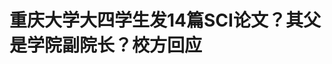 <!DOCTYPE html>
<html lang="zh-CN">

<head>
    
<title>重庆大学大四学生发14篇SCI论文？其父是学院副院长？校方回应_腾讯新闻</title>
<meta name="keywords" content="sci论文,重庆大学,刘某华,重庆,论文,化学化工学院,化学工程与工艺,大四,发明专利,本科生">
<meta name="description" content="封面新闻记者      5月7日，《重庆这8位同学获国家奖学金》的微信公众号推文提到，来自重庆大学化学化工学院四年级的学生刘某乔已发表十余篇SCI论文，并获得多项国家发明专利授权。有网友质疑：作为本....">
<meta name="author" content="腾讯网">
<meta name="copyright" content="Copyright 1998 - 2025 Tencent. All Rights Reserved">
<meta property="og:type" content="news" />

<meta property="og:title" content="重庆大学大四学生发14篇SCI论文？其父是学院副院长？校方回应_腾讯新闻" />
<meta property="og:description" content="封面新闻记者      5月7日，《重庆这8位同学获国家奖学金》的微信公众号推文提到，来自重庆大学化学化工学院四年级的学生刘某乔已发表十余篇SCI论文，并获得多项国家发明专利授权。有网友质疑：作为本...." />
<meta property="og:url" content="https://news.qq.com/rain/a/20250508A08HMK00" />
<meta property="og:image" content="https://inews.gtimg.com/news_ls/Oyx5xnhVwDQJm0YjJiZgPdUQU7xaWGm0tjPOfzeGyphLMAA_640330/0" />
<meta property="article:author" content="封面新闻" />
<meta property="article:published_time" content="2025-05-08 20:11:09" />
<meta property="category" content="edu" />

<meta name="baidu-site-verification" content="jJeIJ5X7pP" />
    <meta charset="utf-8" />
<meta http-equiv="X-UA-Compatible" content="IE=Edge" />
<meta name="viewport" content="width=device-width, initial-scale=1, shrink-to-fit=no" />
<link rel="dns-prefetch" href="mat1.gtimg.com">
<link rel="dns-prefetch" href="i.news.qq.com">
<link rel="shortcut icon" href="https://mat1.gtimg.com/qqcdn/qqindex2021/favicon.ico">
<script nomodule="true" src="https://mat1.gtimg.com/qqcdn/qqindex2021/common-static/20240515201444/core3-37-1.min.js"></script>
<script>
  try {
    if (!window.IntersectionObserver) {
      var observerScript = document.createElement('script');
      observerScript.src = "https://mat1.gtimg.com/qqcdn/qqindex2021/common-static/20241024141058/intersection-observer-polyfill.js";
      document.head.appendChild(observerScript);
    }
  } catch (error) {}
</script>

<script>
  try {
    if (!Element.prototype.scrollTo) {
      var scrollScript = document.createElement('script');
      scrollScript.src = "https://mat1.gtimg.com/qqcdn/qqindex2021/common-static/20241025153001/scroll-behavior-polyfill.js";
      document.head.appendChild(scrollScript);
    }
  } catch (error) {}
</script>
<script>
  try {
    if ('scrollRestoration' in window.history) {
      window.history.scrollRestoration = 'manual';
    }
    window.isPcClient = Boolean(window.electron) && (
      window.navigator.userAgent.indexOf('pc-client') > 0 ||
      window.navigator.userAgent.indexOf('TencentNews') > 0
    );
  } catch {}
</script>
<script>
  try {
    if (window.isPcClient) {
      var bodyStyle = document.createElement('style');
      bodyStyle.innerText = 'body{ zoom: 0.95 }';
      document.head.appendChild(bodyStyle);
    }
  } catch {}
</script>
<script>
  window.DATA = {"url":"https://view.inews.qq.com/a/20250508A08HMK00","article_id":"20250508A08HMK00","article_type":"0","title":"重庆大学大四学生发14篇SCI论文？其父是学院副院长？校方回应","desc":"封面新闻记者      5月7日，《重庆这8位同学获国家奖学金》的微信公众号推文提到，来自重庆大学化学化工学院四年级的学生刘某乔已发表十余篇SCI论文，并获得多项国家发明专利授权。有网友质疑：作为本....","iNewsRecommendLevel":1,"abstract":"封面新闻记者      5月7日，《重庆这8位同学获国家奖学金》的微信公众号推文提到，来自重庆大学化学化工学院四年级的学生刘某乔已发表十余篇SCI论文，并获得多项国家发明专利授权。有网友质疑：作为本....","catalog1":"edu","ad_channel_sign":"edu","introduction":"","media":"封面新闻","media_id":"5109115","pubtime":"2025-05-08 20:11:09","comment_id":"8410325562","political":0,"cmsId":"20250508A08HMK00","cms_id":"20250508A08HMK00","closeAllAd":0,"closeAllFavorite":false,"originContent":{"directory":{"ai_list":null,"enable":2,"list":null},"key_points_show":["重庆大学大四学生刘某乔被曝已发表14篇SCI论文，引发网友质疑其学术能力。","重庆大学化学化工学院回应表示，学校已关注到相关情况，相关部门正在调查处理中。","通过中国知网检索发现，刘某乔作为发明人的14项发明专利中，第一发明人均非刘某乔。","其中11项发明专利的第一作者为刘某华，其余两项也出现了刘某华的名字。","网友怀疑刘某乔的成绩与其父刘某华教授有关联，但学校方面尚未给出明确回应。"],"text":"\u003cdiv class=\"rich_media_content\"\u003e\u003c!--NO_AD_ERROR_3_2I1--\u003e\u003cp style=\"line-height: 30px; margin-bottom: 30px; text-align: justify\" class=\"formatted\"\u003e\u003cspan style=\"font-size: 19px\"\u003e封面新闻记者\u003c/span\u003e\u003c/p\u003e\u003cp style=\"line-height: 30px; margin-bottom: 30px; text-align: justify\" class=\"formatted\"\u003e\u003cspan style=\"font-size: 19px\"\u003e5月7日，《重庆这8位同学获国家奖学金》的微信公众号推文提到，来自重庆大学化学化工学院四年级的学生刘某乔已发表十余篇SCI论文，并获得多项国家发明专利授权。有网友质疑：作为本科生的刘某乔，是否真的取得如此惊人成就？\u003c/span\u003e\u003c!--NO_AD_0--\u003e\u003c!--EOP_0--\u003e\u003c/p\u003e\u003c!--PARAGRAPH_0--\u003e\u003cp style=\"line-height: 30px; margin-bottom: 30px; text-align: justify\" class=\"formatted\"\u003e\u003cspan style=\"font-size: 19px\"\u003e对此，重庆大学化学化工学院相关工作人员向封面新闻回应称，学校已关注到相关情况，相关部门正在调查处理中。\u003c/span\u003e\u003c/p\u003e\u003cp style=\"line-height: 30px; margin-bottom: 30px; text-align: justify\" class=\"formatted min-title\"\u003e\u003cspan style=\"font-size: 21px\"\u003e\u003cstrong\u003e网友质疑刘某乔学术能力\u003c/strong\u003e\u003c/span\u003e\u003c/p\u003e\u003cp style=\"line-height: 30px; margin-bottom: 30px; text-align: justify\" class=\"formatted\"\u003e\u003cspan style=\"font-size: 19px\"\u003e该推文写明，刘某乔是重庆大学化学化工学院化学工程与工艺专业2021级学生，获“微瑞杯”全国大学生化学实验创新设计大赛西南赛区一等奖。她发表了SCI一区期刊论文5篇、SCI二区期刊论文9篇，并获得了国家发明专利授权3项。此外，她还担任两学期助教，累计工作时长60小时，学业帮扶志愿服务时长累计24小时。\u003c/span\u003e\u003c/p\u003e\u003cp style=\"font-size: 19px; line-height: 30px; margin-bottom: 30px; text-align: center\" data-exeditor-arbitrary-box=\"image-box\"\u003e\u003c!--IMG_0--\u003e\u003c/p\u003e\u003cp style=\"line-height: 30px; margin-bottom: 16px; margin-top: -30px; text-align: center\" class=\"formatted\"\u003e\u003cspan style=\"font-size: 15px\"\u003e\u003cspan style=\"color: rgb(127, 127, 127)\"\u003e公众号推文上介绍刘某乔已发表十余篇SCI论文，并获得多项国家发明专利授权。推文截屏图\u003c/span\u003e\u003c/span\u003e\u003c/p\u003e\u003cp style=\"line-height: 30px; margin-bottom: 30px; text-align: justify\" class=\"formatted\"\u003e\u003cspan style=\"font-size: 19px\"\u003e这份耀眼的简历引发网友们的热议。有网友质疑：“本科生真能发表多篇SCI论文？还能获得多项国家发明专利？”还有网友直言：“别再造神了。”\u003c/span\u003e\u003c/p\u003e\u003cp style=\"line-height: 30px; margin-bottom: 30px; text-align: justify\" class=\"formatted\"\u003e\u003cspan style=\"font-size: 19px\"\u003e针对网友们的疑问，封面新闻记者以“刘某乔”为关键词，在中国知网检索发现，自2016年11月8日至2023年6月2日，共有14项发明专利的发明人包括刘某乔。\u003c/span\u003e\u003c/p\u003e\u003cp style=\"font-size: 19px; line-height: 30px; margin-bottom: 30px; text-align: center\" data-exeditor-arbitrary-box=\"image-box\"\u003e\u003c!--IMG_1--\u003e\u003c/p\u003e\u003cp style=\"line-height: 30px; margin-bottom: 16px; margin-top: -30px; text-align: center\" class=\"formatted\"\u003e\u003cspan style=\"font-size: 15px\"\u003e\u003cspan style=\"color: rgb(127, 127, 127)\"\u003e通过中国知网检索，自2016年11月8日至2023年6月2日，共有14项发明专利的发明人中包括刘某乔、刘某华。网站截图\u003c/span\u003e\u003c/span\u003e\u003c/p\u003e\u003cp style=\"line-height: 30px; margin-bottom: 30px; text-align: justify\" class=\"formatted\"\u003e\u003cspan style=\"font-size: 19px\"\u003e记者梳理发现，这14项发明专利中，10项为“发明公开”，4项为“发明授权”。但这14项发明专利的第一发明人均非刘某乔，其中有12项第一作者为刘某华，其余两项也出现了刘某华的名字。重庆大学官网注明，刘某华系该校研究生院副院长、教授。\u003c/span\u003e\u003c!--NO_AD_1--\u003e\u003c!--EOP_1--\u003e\u003c/p\u003e\u003c!--PARAGRAPH_1--\u003e\u003cp style=\"line-height: 30px; margin-bottom: 30px; text-align: justify\" class=\"formatted\"\u003e\u003cspan style=\"font-size: 19px\"\u003e值得注意的是，这些发明专利的最早申请时间为2016年，按时间推算，当时的刘某乔还在读初中。\u003c/span\u003e\u003c/p\u003e\u003cp style=\"line-height: 30px; margin-bottom: 30px; text-align: justify\" class=\"formatted\"\u003e\u003cspan style=\"font-size: 19px\"\u003e在重庆大学知识产权信息服务中心官网上，也能搜到这项发明专利，显示发明人包括刘某华、谷某银、刘某乔等十多人，刘某乔为第三作者，申请人为重庆大学、重庆市第七中学校。\u003c/span\u003e\u003c/p\u003e\u003cp style=\"font-size: 19px; line-height: 30px; margin-bottom: 30px; text-align: center\" data-exeditor-arbitrary-box=\"image-box\"\u003e\u003c!--IMG_2--\u003e\u003c/p\u003e\u003cp style=\"line-height: 30px; margin-bottom: 16px; margin-top: -30px; text-align: center\" class=\"formatted\"\u003e\u003cspan style=\"font-size: 15px\"\u003e\u003cspan style=\"color: rgb(127, 127, 127)\"\u003e在重庆大学知识产权信息服务中心官网上，也能搜到2016年申请的发明专利中，发明人包括刘某乔。\u003c/span\u003e\u003c/span\u003e\u003c/p\u003e\u003cp style=\"line-height: 30px; margin-bottom: 30px; text-align: justify\" class=\"formatted\"\u003e\u003cspan style=\"font-size: 19px\"\u003e针对SCI论文，记者又以“刘某乔”为关键词通过“谷歌学术”搜索，看到13篇SCI论文带有重庆大学刘某乔的名字。不过，在这些论文中，刘某乔均非第一作者，大多为第三、第四作者，其中11篇论文的作者列表中同样出现了刘某华教授的名字。\u003c/span\u003e\u003c!--NO_AD_2--\u003e\u003c!--EOP_2--\u003e\u003c/p\u003e\u003c!--PARAGRAPH_2--\u003e\u003cp style=\"line-height: 30px; margin-bottom: 30px; text-align: justify\" class=\"formatted\"\u003e\u003cspan style=\"font-size: 19px\"\u003eSCI是科学引文索引（Science Citation IndexTM）的简称，与EI（工程索引）、ISTP（科技会议录索引）并列为世界三大科技文献检索系统，是国际公认的进行科学统计与科学评价的主要检索工具。\u003c/span\u003e\u003c!--NO_AD_3--\u003e\u003c!--EOP_3--\u003e\u003c/p\u003e\u003c!--PARAGRAPH_3--\u003e\u003cp style=\"line-height: 30px; margin-bottom: 30px; text-align: justify\" class=\"formatted min-title\"\u003e\u003cspan style=\"font-size: 21px\"\u003e\u003cstrong\u003e刘某乔成绩疑似与其父关联\u003c/strong\u003e\u003c/span\u003e\u003c/p\u003e\u003cp style=\"line-height: 30px; margin-bottom: 30px; text-align: justify\" class=\"formatted\"\u003e\u003cspan style=\"font-size: 19px\"\u003e今年3月18日，重庆大学学生工作公众号曾发布的一条推文提到，学校组织“研途有你”留学分享会，邀请刘某乔做分享。其中个人介绍为，“刘某乔托福成绩97，GRE成绩322。现已获得加州大学伯克利分校（MSSE,Master）、\u003c!--SECURE_LINK_BEGIN_0--\u003e犹他大学\u003c!--SECURE_LINK_END_0--\u003e（冶金工程PhD，全奖）和\u003c!--SECURE_LINK_BEGIN_1--\u003e哥伦比亚大学\u003c!--SECURE_LINK_END_1--\u003e（化学工程Master）的录取通知”。\u003c/span\u003e\u003c/p\u003e\u003cp style=\"font-size: 19px; line-height: 30px; margin-bottom: 30px; text-align: center\" data-exeditor-arbitrary-box=\"image-box\"\u003e\u003c!--IMG_3--\u003e\u003c/p\u003e\u003cp style=\"line-height: 30px; margin-bottom: 16px; margin-top: -30px; text-align: center\" class=\"formatted\"\u003e\u003cspan style=\"font-size: 15px\"\u003e\u003cspan style=\"color: rgb(127, 127, 127)\"\u003e学校公众号推文曾提到过刘某乔。\u003c/span\u003e\u003c/span\u003e\u003c/p\u003e\u003cp style=\"line-height: 30px; margin-bottom: 30px; text-align: justify\" class=\"formatted\"\u003e\u003cspan style=\"font-size: 19px\"\u003e同时，多位重庆大学学生向封面新闻记者透露，该校化学化工学院原副院长、现研究生院副院长刘某华教授与刘某乔系父女关系。学生们怀疑刘某乔取得的成绩与其父有关联。\u003c/span\u003e\u003c!--NO_AD_4--\u003e\u003c!--EOP_4--\u003e\u003c/p\u003e\u003c!--PARAGRAPH_4--\u003e\u003cp style=\"line-height: 30px; margin-bottom: 30px; text-align: justify\" class=\"formatted\"\u003e\u003cspan style=\"font-size: 19px\"\u003e5月8日，封面新闻记者多次致电重庆大学宣传部，想进一步核实相关问题，但电话均无人接听。\u003c/span\u003e\u003c/p\u003e\u003cp style=\"line-height: 30px; margin-bottom: 30px; text-align: justify\" class=\"formatted\"\u003e\u003cspan style=\"font-size: 19px\"\u003e随后，记者联系上重庆大学化学化工学院，工作人员表示，学校已关注到相关情况，“您说的情况这边也关注到了，相关部门正在调查处理。”\u003c/span\u003e\u003c/p\u003e\u003cdiv type=\"x-list_link\" class=\"qqnews_list_link\" style=\"background-color: #F7F7F7; border-radius: 5px; margin-bottom: 24px; padding: 20px 16px 24px 16px; position: relative; text-align: left\"\u003e\u003cdiv style=\"margin-bottom: 20px\"\u003e\u003cspan style=\"background-image: url(\u0026#39;https://new.inews.gtimg.com/tnews/1d01add9-7272-4aa6-8fa3-af6beaeb5038/icon-day.png\u0026#39;); background-size: cover; display: inline-block; height: 18px; margin-right: 2px; position: relative; top: 3px; width: 18px\"\u003e\u003c/span\u003e\u003cspan style=\"font-size: 16px; font-weight: 600; letter-spacing: 0px; line-height: 16px; text-align: justified\"\u003e最新报道\u003c/span\u003e\u003c/div\u003e\u003cp class=\"link_list\"\u003e\u003c!--LINK_0--\u003e\u003c/p\u003e\u003c/div\u003e\u003cdiv powered-by=\"qqnews_ex-editor\"\u003e\u003c/div\u003e\u003cstyle\u003e.rich_media_content{--news-tabel-th-night-color: #444444;--news-font-day-color: #333;--news-font-night-color: #d9d9d9;--news-bottom-distance: 22px}.rich_media_content p:not([data-exeditor-arbitrary-box=image-box]){letter-spacing:.5px;line-height:30px;margin-bottom:var(--news-bottom-distance);word-wrap:break-word}.rich_media_content{color:var(--news-font-day-color);font-size:18px}@media(prefers-color-scheme:dark){body:not([data-weui-theme=light]):not([dark-mode-disable=true]) .rich_media_content p:not([data-exeditor-arbitrary-box=image-box]){letter-spacing:.5px;line-height:30px;margin-bottom:var(--news-bottom-distance);word-wrap:break-word}body:not([data-weui-theme=light]):not([dark-mode-disable=true]) .rich_media_content{color:var(--news-font-night-color)}}.data_color_scheme_dark .rich_media_content p:not([data-exeditor-arbitrary-box=image-box]){letter-spacing:.5px;line-height:30px;margin-bottom:var(--news-bottom-distance);word-wrap:break-word}.data_color_scheme_dark .rich_media_content{color:var(--news-font-night-color)}.data_color_scheme_dark .rich_media_content{font-size:18px}.rich_media_content p[data-exeditor-arbitrary-box=image-box]{margin-bottom:11px}.rich_media_content\u003ediv:not(.qnt-video),.rich_media_content\u003esection{margin-bottom:var(--news-bottom-distance)}.rich_media_content hr{margin-bottom:var(--news-bottom-distance)}.rich_media_content .link_list{margin:0;margin-top:20px;min-height:0!important}.rich_media_content blockquote{background:#f9f9f9;border-left:6px solid #ccc;margin:1.5em 10px;padding:.5em 10px}.rich_media_content blockquote p{margin-bottom:0!important}.data_color_scheme_dark .rich_media_content blockquote{background:#323232}@media(prefers-color-scheme:dark){body:not([data-weui-theme=light]):not([dark-mode-disable=true]) .rich_media_content blockquote{background:#323232}}.rich_media_content ol[data-ex-list]{--ol-start: 1;--ol-list-style-type: decimal;list-style-type:none;counter-reset:olCounter calc(var(--ol-start,1) - 1);position:relative}.rich_media_content ol[data-ex-list]\u003eli\u003e:first-child::before{content:counter(olCounter,var(--ol-list-style-type)) '. ';counter-increment:olCounter;font-variant-numeric:tabular-nums;display:inline-block}.rich_media_content ul[data-ex-list]{--ul-list-style-type: circle;list-style-type:none;position:relative}.rich_media_content ul[data-ex-list].nonUnicode-list-style-type\u003eli\u003e:first-child::before{content:var(--ul-list-style-type) ' ';font-variant-numeric:tabular-nums;display:inline-block;transform:scale(0.5)}.rich_media_content ul[data-ex-list].unicode-list-style-type\u003eli\u003e:first-child::before{content:var(--ul-list-style-type) ' ';font-variant-numeric:tabular-nums;display:inline-block;transform:scale(0.8)}.rich_media_content ol:not([data-ex-list]){padding-left:revert}.rich_media_content ul:not([data-ex-list]){padding-left:revert}.rich_media_content table{display:table;border-collapse:collapse;margin-bottom:var(--news-bottom-distance)}.rich_media_content table th,.rich_media_content table td{word-wrap:break-word;border:1px solid #ddd;white-space:nowrap;padding:2px 5px}.rich_media_content table th{font-weight:700;background-color:#f0f0f0;text-align:left}.rich_media_content table p{margin-bottom:0!important}.data_color_scheme_dark .rich_media_content table th{background:var(--news-tabel-th-night-color)}@media(prefers-color-scheme:dark){body:not([data-weui-theme=light]):not([dark-mode-disable=true]) .rich_media_content table th{background:var(--news-tabel-th-night-color)}}.rich_media_content .qqnews_image_desc,.rich_media_content p[type=om-image-desc]{line-height:20px!important;text-align:center!important;font-size:14px!important;color:#666!important}.rich_media_content div[data-exeditor-arbitrary-box=wrap]:not([data-exeditor-arbitrary-box-special-style]){max-width:100%}.rich_media_content .qqnews-content{--wmfont: 0;--wmcolor: transparent;font-size:var(--wmfont);color:var(--wmcolor);line-height:var(--wmfont)!important;margin-bottom:var(--wmfont)!important}.rich_media_content .qqnews_sign_emphasis{background:#f7f7f7}.rich_media_content .qqnews_sign_emphasis ol{word-wrap:break-word;border:none;color:#5c5c5c;line-height:28px;list-style:none;margin:14px 0 6px;padding:16px 15px 4px}.rich_media_content .qqnews_sign_emphasis p{margin-bottom:12px!important}.rich_media_content .qqnews_sign_emphasis ol\u003eli\u003ep{padding-left:30px}.rich_media_content .qqnews_sign_emphasis ol\u003eli{list-style:none}.rich_media_content .qqnews_sign_emphasis ol\u003eli\u003ep:first-child::before{margin-left:-30px;content:counter(olCounter,decimal) ''!important;counter-increment:olCounter!important;font-variant-numeric:tabular-nums!important;background:#37f;border-radius:2px;color:#fff;font-size:15px;font-style:normal;text-align:center;line-height:18px;width:18px;height:18px;margin-right:12px;position:relative;top:-1px}.data_color_scheme_dark .rich_media_content .qqnews_sign_emphasis{background:#262626}.data_color_scheme_dark .rich_media_content .qqnews_sign_emphasis ol\u003eli\u003ep{color:#a9a9a9}@media(prefers-color-scheme:dark){body:not([data-weui-theme=light]):not([dark-mode-disable=true]) .rich_media_content .qqnews_sign_emphasis{background:#262626}body:not([data-weui-theme=light]):not([dark-mode-disable=true]) .rich_media_content .qqnews_sign_emphasis ol\u003eli\u003ep{color:#a9a9a9}}.rich_media_content h1,.rich_media_content h2,.rich_media_content h3,.rich_media_content h4,.rich_media_content h5,.rich_media_content h6{margin-bottom:var(--news-bottom-distance);font-weight:700}.rich_media_content h1{font-size:20px}.rich_media_content h2,.rich_media_content h3{font-size:19px}.rich_media_content h4,.rich_media_content h5,.rich_media_content h6{font-size:18px}.rich_media_content li:empty{display:none}.rich_media_content ul,.rich_media_content ol{margin-bottom:var(--news-bottom-distance)}.rich_media_content div\u003ep:only-child{margin-bottom:0!important}.rich_media_content .cms-cke-widget-title-wrap p{margin-bottom:0!important}\u003c/style\u003e\u003c/div\u003e","version":"v2"},"originAttribute":{"IMG_0":{"bigOrigUrl":"https://inews.gtimg.com/news_bt/OtlqN-B2tP6SJjTQipsgEzhqKOtuhZIkPVlpl6pFIWAVEAA/0","compressUrl":"https://inews.gtimg.com/news_bt/OtlqN-B2tP6SJjTQipsgEzhqKOtuhZIkPVlpl6pFIWAVEAA/641","desc":"","fullPic":"1","height":1027,"imgurl0":"https://inews.gtimg.com/news_bt/OtlqN-B2tP6SJjTQipsgEzhqKOtuhZIkPVlpl6pFIWAVEAA/0","imgurl1000":"https://inews.gtimg.com/news_bt/OtlqN-B2tP6SJjTQipsgEzhqKOtuhZIkPVlpl6pFIWAVEAA/1000","islong":0,"origUrl":"https://inews.gtimg.com/news_bt/OtlqN-B2tP6SJjTQipsgEzhqKOtuhZIkPVlpl6pFIWAVEAA/641","size":140,"style":"display: inline-block; max-width: 100%; width: 960px","thumb":"https://inews.gtimg.com/news_bt/OtlqN-B2tP6SJjTQipsgEzhqKOtuhZIkPVlpl6pFIWAVEAA_181x181s/0","url":"https://inews.gtimg.com/news_bt/OtlqN-B2tP6SJjTQipsgEzhqKOtuhZIkPVlpl6pFIWAVEAA/641","width":641},"IMG_1":{"bigOrigUrl":"https://inews.gtimg.com/news_bt/OfUaboTCGrVSTY6cK9ok6ICpN5jTJvre0qYAD25N6afIoAA/0","compressUrl":"https://inews.gtimg.com/news_bt/OfUaboTCGrVSTY6cK9ok6ICpN5jTJvre0qYAD25N6afIoAA/641","desc":"","fullPic":"1","height":1296,"imgurl0":"https://inews.gtimg.com/news_bt/OfUaboTCGrVSTY6cK9ok6ICpN5jTJvre0qYAD25N6afIoAA/0","imgurl1000":"https://inews.gtimg.com/news_bt/OfUaboTCGrVSTY6cK9ok6ICpN5jTJvre0qYAD25N6afIoAA/1000","islong":0,"origUrl":"https://inews.gtimg.com/news_bt/OfUaboTCGrVSTY6cK9ok6ICpN5jTJvre0qYAD25N6afIoAA/641","size":145,"style":"display: inline-block; max-width: 100%; width: 960px","thumb":"https://inews.gtimg.com/news_bt/OfUaboTCGrVSTY6cK9ok6ICpN5jTJvre0qYAD25N6afIoAA_181x181s/0","url":"https://inews.gtimg.com/news_bt/OfUaboTCGrVSTY6cK9ok6ICpN5jTJvre0qYAD25N6afIoAA/641","width":641},"IMG_2":{"bigOrigUrl":"https://inews.gtimg.com/news_bt/O0v5ypOBa0dwgiaygq8XaUbbXcJJrEV8SN6C9K5Z8DB5sAA/0","compressUrl":"https://inews.gtimg.com/news_bt/O0v5ypOBa0dwgiaygq8XaUbbXcJJrEV8SN6C9K5Z8DB5sAA/641","desc":"","fullPic":"1","height":775,"imgurl0":"https://inews.gtimg.com/news_bt/O0v5ypOBa0dwgiaygq8XaUbbXcJJrEV8SN6C9K5Z8DB5sAA/0","imgurl1000":"https://inews.gtimg.com/news_bt/O0v5ypOBa0dwgiaygq8XaUbbXcJJrEV8SN6C9K5Z8DB5sAA/1000","islong":0,"origUrl":"https://inews.gtimg.com/news_bt/O0v5ypOBa0dwgiaygq8XaUbbXcJJrEV8SN6C9K5Z8DB5sAA/641","size":136,"style":"display: inline-block; max-width: 100%; width: 960px","thumb":"https://inews.gtimg.com/news_bt/O0v5ypOBa0dwgiaygq8XaUbbXcJJrEV8SN6C9K5Z8DB5sAA_181x181s/0","url":"https://inews.gtimg.com/news_bt/O0v5ypOBa0dwgiaygq8XaUbbXcJJrEV8SN6C9K5Z8DB5sAA/641","width":641},"IMG_3":{"bigOrigUrl":"https://inews.gtimg.com/news_bt/OKtqTJVnIVrqiDIQyJPzpR5cLk7Ts3ovUQA57pm5wOz2AAA/0","compressUrl":"https://inews.gtimg.com/news_bt/OKtqTJVnIVrqiDIQyJPzpR5cLk7Ts3ovUQA57pm5wOz2AAA/641","desc":"","fullPic":"1","height":1299,"imgurl0":"https://inews.gtimg.com/news_bt/OKtqTJVnIVrqiDIQyJPzpR5cLk7Ts3ovUQA57pm5wOz2AAA/0","imgurl1000":"https://inews.gtimg.com/news_bt/OKtqTJVnIVrqiDIQyJPzpR5cLk7Ts3ovUQA57pm5wOz2AAA/1000","islong":0,"origUrl":"https://inews.gtimg.com/news_bt/OKtqTJVnIVrqiDIQyJPzpR5cLk7Ts3ovUQA57pm5wOz2AAA/641","size":204,"style":"display: inline-block; max-width: 100%; width: 960px","thumb":"https://inews.gtimg.com/news_bt/OKtqTJVnIVrqiDIQyJPzpR5cLk7Ts3ovUQA57pm5wOz2AAA_181x181s/0","url":"https://inews.gtimg.com/news_bt/OKtqTJVnIVrqiDIQyJPzpR5cLk7Ts3ovUQA57pm5wOz2AAA/641","width":641},"LINK_0":{"articletype":"0","enable":"1","id":"20250508A08P1B00","showTitle":"大四本科生已发14篇SCI论文？重庆大学：成立专项工作组核实","timestamp":1746708093,"title":"大四本科生已发14篇SCI论文？重庆大学：成立专项工作组核实","url":"https://view.inews.qq.com/a/20250508A08P1B00"}},"selfDeclare":{},"userAddress":"四川","card":{"chlid":"5109115","chlname":"封面新闻","desc":"封面新闻重点服务网络原住民，提供海量、多元化、个性化、年轻化的新闻与资讯。","icon":"https://inews.gtimg.com/newsapp_ls/0/15494483664/0","msgEntry":1,"uin":"ec72ac0acc00ea1d17e139d4ecf23e72ed","update_frequency":"0","vip_desc":"封面新闻官方账号","vip_icon_night":"http://inews.gtimg.com/newsapp_ls/0/14876049528/0","vip_place":"left","vip_type":"30013","vip_icon":"http://inews.gtimg.com/newsapp_ls/0/14876049251/0","vip_type_new":"30013","suid":"8QMd1nxd5IMauTs=","liveInfo":{"roomID":"1366703417","roomStatus":"2","cms_id":"PLV2025050806256100","article_type":"575"},"cpLevel":1},"interationCount":{"like":150,"collect":87,"share":266},"payment_info":{},"article_is_pay":false,"payment_column_info_v1":{"is_column_pay":false,"read_count_all":0},"tag_info_item":null,"contentWordsNum":1294,"extraProperty":{"FeedbackDetailDisableInsert":1,"zanSkinType":""},"relateWelfare":{},"aiSwitch":true,"isOversize":false,"videoArr":[]};
</script>
<script>
  window.channelInfo = {"channelConfig":{"channelNav":[{"_auto_id":"1","active_alien_img":"","alien_img":"","channel_id":"news_news_home","is_local":"0","link":"https://www.qq.com","name_cn":"首页","name_en":"home"},{"_auto_id":"2","active_alien_img":"","alien_img":"","channel_id":"news_news_top","is_local":"0","link":"","name_cn":"要闻","name_en":"news"},{"_auto_id":"4","active_alien_img":"","alien_img":"","channel_id":"news_news_bj","is_local":"1","link":"","name_cn":"北京","name_en":"bj"},{"_auto_id":"5","active_alien_img":"","alien_img":"","channel_id":"news_news_finance","is_local":"0","link":"","name_cn":"财经","name_en":"finance"},{"_auto_id":"6","active_alien_img":"","alien_img":"","channel_id":"news_news_tech","is_local":"0","link":"","name_cn":"科技","name_en":"tech"},{"_auto_id":"7","active_alien_img":"","alien_img":"","channel_id":"tv","is_local":"0","link":"https://v.qq.com/channel/tv/?ptag=qqnews","name_cn":"电视剧","name_en":"tv"},{"_auto_id":"8","active_alien_img":"","alien_img":"","channel_id":"news_news_qa","is_local":"0","link":"","name_cn":"热问","name_en":"qa"},{"_auto_id":"9","active_alien_img":"","alien_img":"","channel_id":"news_news_ent","is_local":"0","link":"","name_cn":"娱乐","name_en":"ent"},{"_auto_id":"10","active_alien_img":"","alien_img":"","channel_id":"variety","is_local":"0","link":"https://v.qq.com/channel/variety/?ptag=qqnews","name_cn":"综艺","name_en":"variety"},{"_auto_id":"11","active_alien_img":"","alien_img":"","channel_id":"news_news_sports","is_local":"0","link":"","name_cn":"体育","name_en":"sports"},{"_auto_id":"13","active_alien_img":"","alien_img":"","channel_id":"news_news_nba","is_local":"0","link":"","name_cn":"NBA","name_en":"nba"},{"_auto_id":"14","active_alien_img":"","alien_img":"","channel_id":"news_news_world","is_local":"0","link":"","name_cn":"国际","name_en":"world"},{"_auto_id":"15","active_alien_img":"","alien_img":"","channel_id":"news_news_mil","is_local":"0","link":"","name_cn":"军事","name_en":"milite"},{"_auto_id":"16","active_alien_img":"","alien_img":"","channel_id":"news_news_auto","is_local":"0","link":"","name_cn":"汽车","name_en":"auto"},{"_auto_id":"17","active_alien_img":"","alien_img":"","channel_id":"news_news_house","is_local":"0","link":"","name_cn":"房产","name_en":"house"},{"_auto_id":"18","active_alien_img":"","alien_img":"","channel_id":"news_news_edu","is_local":"0","link":"","name_cn":"教育","name_en":"edu"},{"_auto_id":"19","active_alien_img":"","alien_img":"","channel_id":"news_news_antip","is_local":"0","link":"","name_cn":"健康","name_en":"health"},{"_auto_id":"20","active_alien_img":"","alien_img":"","channel_id":"news_news_video","is_local":"0","link":"","name_cn":"视频","name_en":"video"},{"_auto_id":"21","active_alien_img":"","alien_img":"","channel_id":"news_news_game","is_local":"0","link":"","name_cn":"游戏","name_en":"games"},{"_auto_id":"22","active_alien_img":"","alien_img":"","channel_id":"news_news_nchupin","is_local":"0","link":"","name_cn":"眼界","name_en":"chupin"},{"_auto_id":"24","active_alien_img":"","alien_img":"","channel_id":"news_news_football","is_local":"0","link":"","name_cn":"足球","name_en":"football"},{"_auto_id":"25","active_alien_img":"","alien_img":"","channel_id":"news_news_kepu","is_local":"0","link":"","name_cn":"科学","name_en":"kepu"},{"_auto_id":"26","active_alien_img":"","alien_img":"","channel_id":"news_news_digi","is_local":"0","link":"","name_cn":"数码","name_en":"digi"},{"_auto_id":"28","active_alien_img":"","alien_img":"","channel_id":"ymzx","is_local":"0","link":"https://gamer.qq.com/v2/cloudgame/game/96897?ichannel=txxwpc0Ftxxwpc1","name_cn":"元梦之星","name_en":"news_news_ymzx"},{"_auto_id":"31","active_alien_img":"","alien_img":"","channel_id":"movie","is_local":"0","link":"https://v.qq.com/channel/movie/?ptag=qqnews","name_cn":"电影","name_en":"movie"},{"_auto_id":"32","active_alien_img":"","alien_img":"","channel_id":"news_news_esport","is_local":"0","link":"","name_cn":"电竞","name_en":"esport"},{"_auto_id":"34","active_alien_img":"","alien_img":"","channel_id":"news_news_history","is_local":"0","link":"","name_cn":"历史","name_en":"history"},{"_auto_id":"35","active_alien_img":"","alien_img":"","channel_id":"news_news_baby","is_local":"0","link":"","name_cn":"育儿","name_en":"baby"},{"_auto_id":"36","active_alien_img":"","alien_img":"","channel_id":"hbjy","is_local":"0","link":"https://gp.qq.com/act/a20250421mnqlx/news.shtml","name_cn":"和平精英","name_en":"news_news_hbjy"},{"_auto_id":"37","active_alien_img":"","alien_img":"","channel_id":"cloud_gamer","is_local":"0","link":"https://gamer.qq.com/?ichannel=txxwpc0Ftxxwpc1","name_cn":"云游戏","name_en":"cloud_gamer"},{"_auto_id":"38","active_alien_img":"","alien_img":"","channel_id":"news_news_lic","is_local":"0","link":"","name_cn":"理财","name_en":"finance_licai"},{"_auto_id":"39","active_alien_img":"","alien_img":"","channel_id":"news_news_istock","is_local":"0","link":"","name_cn":"股票","name_en":"finance_stock"},{"_auto_id":"40","active_alien_img":"","alien_img":"","channel_id":"ren_min_shi_pin","is_local":"0","link":"https://news.qq.com/omn/author/8QMd3Hld74cbujbY?tab=om_video","name_cn":"人民视频","name_en":"ren_min_shi_pin"},{"_auto_id":"41","active_alien_img":"","alien_img":"","channel_id":"news_news_weather","is_local":"0","link":"https://tianqi.qq.com/index.htm","name_cn":"天气","name_en":"weather"}]}};
</script>
<script>
  window.articleConfig = {"rightConfig":[{"_auto_id":"1","category_key":"default","modules":"{\"moduleList\":[{\"title\":\"作者其他文章\",\"id\":\"user_article\"},{\"title\":\"精选视频\",\"id\":\"video_album\",\"videoType\":\"tag\",\"videoId\":\"aUepxrtchGM=\",\"isSticky\":0},{\"title\":\"下载条\",\"id\":\"download_banner\",\"isSticky\":1},{\"title\":\"热点榜\",\"id\":\"hot_rank_list\",\"isSticky\":1},{\"title\":\"广告推广\",\"id\":\"ssp_ad_module\",\"category\":\"ad_ssp\",\"loid\":\"109\",\"isSticky\":1},{\"title\":\"广告推广位\",\"id\":\"c2s_ad_module\",\"category\":\"right_c2s\",\"path\":\"QQcom_all_Rectangle-1|QQcom_all_Rectangle-2|QQcom_all_Rectangle-3\",\"isSticky\":1}]}"},{"_auto_id":"2","category_key":"ent","modules":"{\"moduleList\":[{\"title\":\"作者其他文章\",\"id\":\"user_article\"},{\"title\":\"精选视频\",\"id\":\"video_album\",\"videoType\":\"tag\",\"videoId\":\"aUepxrtchGM=\"},{\"title\":\"下载条\",\"id\":\"download_banner\",\"isSticky\":1},{\"title\":\"热点榜\",\"id\":\"hot_rank_list\",\"isSticky\":1},{\"title\":\"广告推广\",\"id\":\"ssp_ad_module\",\"category\":\"ad_ssp\",\"loid\":\"109\",\"isSticky\":1},{\"title\":\"广告推广\",\"id\":\"ssp_ad_module\",\"category\":\"ad_ssp\",\"loid\":\"117\",\"isSticky\":1}]}"},{"_auto_id":"3","category_key":"game","modules":"{\"moduleList\":[{\"title\":\"作者其他文章\",\"id\":\"user_article\"},{\"title\":\"精选视频\",\"id\":\"video_album\",\"videoType\":\"tag\",\"videoId\":\"aUepxrtchGM=\"},{\"title\":\"热门游戏\",\"id\":\"recommend_game\",\"isSticky\":0},{\"title\":\"下载条\",\"id\":\"download_banner\",\"isSticky\":1},{\"title\":\"热点榜\",\"id\":\"hot_rank_list\",\"isSticky\":1},{\"title\":\"广告推广\",\"id\":\"ssp_ad_module\",\"category\":\"ad_ssp\",\"loid\":\"109\",\"isSticky\":1},{\"title\":\"广告推广位\",\"id\":\"c2s_ad_module\",\"category\":\"right_c2s\",\"path\":\"QQcom_all_Rectangle-1|QQcom_all_Rectangle-2|QQcom_all_Rectangle-3\",\"isSticky\":1}]}"},{"_auto_id":"4","category_key":"tech","modules":"{\"moduleList\":[{\"title\":\"作者其他文章\",\"id\":\"user_article\"},{\"title\":\"精选视频\",\"id\":\"video_album\",\"videoType\":\"tag\",\"videoId\":\"aUepxrtchGM=\"},{\"title\":\"下载条\",\"id\":\"download_banner\",\"isSticky\":1},{\"title\":\"热点榜\",\"id\":\"hot_rank_list\",\"isSticky\":1},{\"title\":\"广告推广\",\"id\":\"ssp_ad_module\",\"category\":\"ad_ssp\",\"loid\":\"109\",\"isSticky\":1},{\"title\":\"广告推广位\",\"id\":\"c2s_ad_module\",\"category\":\"right_c2s\",\"path\":\"QQcom_all_Rectangle-1|QQcom_all_Rectangle-2|QQcom_all_Rectangle-3\",\"isSticky\":1}]}"},{"_auto_id":"5","category_key":"finance","modules":"{\"moduleList\":[{\"title\":\"作者其他文章\",\"id\":\"user_article\"},{\"title\":\"精选视频\",\"id\":\"video_album\",\"videoType\":\"tag\",\"videoId\":\"aUepxrtchGM=\"},{\"title\":\"下载条\",\"id\":\"download_banner\",\"isSticky\":1},{\"title\":\"热点榜\",\"id\":\"hot_rank_list\",\"isSticky\":1},{\"title\":\"广告推广\",\"id\":\"ssp_ad_module\",\"category\":\"ad_ssp\",\"loid\":\"109\",\"isSticky\":1},{\"title\":\"广告推广位\",\"id\":\"c2s_ad_module\",\"category\":\"right_c2s\",\"path\":\"QQcom_all_Rectangle-1|QQcom_all_Rectangle-2|QQcom_all_Rectangle-3\",\"isSticky\":1}]}"},{"_auto_id":"6","category_key":"news","modules":"{\"moduleList\":[{\"title\":\"作者其他文章\",\"id\":\"user_article\"},{\"title\":\"精选视频\",\"id\":\"video_album\",\"videoType\":\"tag\",\"videoId\":\"aUepxrtchGM=\"},{\"title\":\"下载条\",\"id\":\"download_banner\",\"isSticky\":1},{\"title\":\"热点榜\",\"id\":\"hot_rank_list\",\"isSticky\":1},{\"title\":\"广告推广\",\"id\":\"ssp_ad_module\",\"category\":\"ad_ssp\",\"loid\":\"109\",\"isSticky\":1},{\"title\":\"广告推广位\",\"id\":\"c2s_ad_module\",\"category\":\"right_c2s\",\"path\":\"QQcom_all_Rectangle-1|QQcom_all_Rectangle-2|QQcom_all_Rectangle-3\",\"isSticky\":1}]}"},{"_auto_id":"7","category_key":"fashion","modules":"{\"moduleList\":[{\"title\":\"作者其他文章\",\"id\":\"user_article\"},{\"title\":\"精选视频\",\"id\":\"video_album\",\"videoType\":\"tag\",\"videoId\":\"aUepxrtchGM=\"},{\"title\":\"下载条\",\"id\":\"download_banner\",\"isSticky\":1},{\"title\":\"热点榜\",\"id\":\"hot_rank_list\",\"isSticky\":1},{\"title\":\"广告推广\",\"id\":\"ssp_ad_module\",\"category\":\"ad_ssp\",\"loid\":\"109\",\"isSticky\":1},{\"title\":\"广告推广位\",\"id\":\"c2s_ad_module\",\"category\":\"right_c2s\",\"path\":\"QQcom_all_Rectangle-1|QQcom_all_Rectangle-2|QQcom_all_Rectangle-3\",\"isSticky\":1}]}"},{"_auto_id":"8","category_key":"sports","modules":"{\"moduleList\":[{\"title\":\"作者其他文章\",\"id\":\"user_article\"},{\"title\":\"精选视频\",\"id\":\"video_album\",\"videoType\":\"tag\",\"videoId\":\"aUepxrtchGM=\"},{\"title\":\"下载条\",\"id\":\"download_banner\",\"isSticky\":1},{\"title\":\"热点榜\",\"id\":\"hot_rank_list\",\"isSticky\":1},{\"title\":\"广告推广\",\"id\":\"ssp_ad_module\",\"category\":\"ad_ssp\",\"loid\":\"109\",\"isSticky\":1},{\"title\":\"广告推广位\",\"id\":\"c2s_ad_module\",\"category\":\"right_c2s\",\"path\":\"QQcom_all_Rectangle-1|QQcom_all_Rectangle-2|QQcom_all_Rectangle-3\",\"isSticky\":1}]}"},{"_auto_id":"9","category_key":"health","modules":"{\"moduleList\":[{\"title\":\"作者其他文章\",\"id\":\"user_article\"},{\"title\":\"精选视频\",\"id\":\"video_album\",\"videoType\":\"tag\",\"videoId\":\"aUepxrtchGM=\"},{\"title\":\"下载条\",\"id\":\"download_banner\",\"isSticky\":1},{\"title\":\"热点榜\",\"id\":\"hot_rank_list\",\"isSticky\":1},{\"title\":\"广告推广\",\"id\":\"ssp_ad_module\",\"category\":\"ad_ssp\",\"loid\":\"109\",\"isSticky\":1},{\"title\":\"广告推广位\",\"id\":\"c2s_ad_module\",\"category\":\"right_c2s\",\"path\":\"QQcom_all_Rectangle-1|QQcom_all_Rectangle-2|QQcom_all_Rectangle-3\",\"isSticky\":1}]}"},{"_auto_id":"10","category_key":"nba","modules":"{\"moduleList\":[{\"title\":\"作者其他文章\",\"id\":\"user_article\"},{\"title\":\"精选视频\",\"id\":\"video_album\",\"videoType\":\"tag\",\"videoId\":\"aUepxrtchGM=\"},{\"title\":\"下载条\",\"id\":\"download_banner\",\"isSticky\":1},{\"title\":\"热点榜\",\"id\":\"hot_rank_list\",\"isSticky\":1},{\"title\":\"广告推广\",\"id\":\"ssp_ad_module\",\"category\":\"ad_ssp\",\"loid\":\"109\",\"isSticky\":1},{\"title\":\"广告推广位\",\"id\":\"c2s_ad_module\",\"category\":\"right_c2s\",\"path\":\"QQcom_all_Rectangle-1|QQcom_all_Rectangle-2|QQcom_all_Rectangle-3\",\"isSticky\":1}]}"},{"_auto_id":"11","category_key":"edu","modules":"{\"moduleList\":[{\"title\":\"作者其他文章\",\"id\":\"user_article\"},{\"title\":\"精选视频\",\"id\":\"video_album\",\"videoType\":\"tag\",\"videoId\":\"aUWpxLNdg2c=\"},{\"title\":\"下载条\",\"id\":\"download_banner\",\"isSticky\":1},{\"title\":\"热点榜\",\"id\":\"hot_rank_list\",\"isSticky\":1},{\"title\":\"广告推广\",\"id\":\"ssp_ad_module\",\"category\":\"ad_ssp\",\"loid\":\"109\",\"isSticky\":1},{\"title\":\"广告推广位\",\"id\":\"c2s_ad_module\",\"category\":\"right_c2s\",\"path\":\"QQcom_all_Rectangle-1|QQcom_all_Rectangle-2|QQcom_all_Rectangle-3\",\"isSticky\":1}]}"},{"_auto_id":"12","category_key":"ad","modules":"{\"moduleList\":[{\"title\":\"广告推广\",\"id\":\"ssp_ad_module\",\"category\":\"ad_ssp\",\"loid\":\"109\",\"isSticky\":1},{\"title\":\"广告推广位\",\"id\":\"c2s_ad_module\",\"category\":\"right_c2s\",\"path\":\"QQcom_all_Rectangle-1|QQcom_all_Rectangle-2|QQcom_all_Rectangle-3\",\"isSticky\":1}]}"}],"tonglanAdConfig":[{"_auto_id":"1","modules":"{\"moduleList\":[{\"title\":\"广告推广位\",\"id\":\"top\",\"category\":\"top_c2s\",\"path\":\"QQcom_all_Width1-1\"},{\"title\":\"广告推广位\",\"id\":\"bottom\",\"category\":\"bottom_c2s\",\"path\":\"QQcom_all_Width1-2\"}]}"}],"bottomConfig":[],"videoAdConfig":[{"_auto_id":"1","normal_time":"10","switch":"1","video_count":"0","video_time":"0"}],"rightGameConfig":[{"_auto_id":"2","desc":"连续登录送游戏钻石，群雄共聚称霸沙城","icon":"https://inews.gtimg.com/newsapp_bt/0/0627161037914_3816/0","link":"https://s.iwan.qq.com/opengame/tenvideo/index.html?hidestatusbar=1&hidetitlebar=1&immersive=1&syswebview=1&landscape=1&gameid=49085&url=https%3A%2F%2Fgz-file.91ninthpalace.com%2Fwzzx%2Findex_tencent_iwan.html%20&ref_ele=90015","name":"王者之心2"},{"_auto_id":"3","desc":"上线送VIP！万人同屏横扫沙城","icon":"https://inews.gtimg.com/newsapp_bt/0/0627155752146_4584/0","link":"https://s.iwan.qq.com/opengame/tenvideo/index.html?hidestatusbar=1&hidetitlebar=1&immersive=1&landscape=1&syswebview=1&gameid=47203&url=https%3A%2F%2Fcqss2login.bigrnet.com%2Fiwan%2Fh5%2Fplay%2Floading&ref_ele=90015","name":"传奇盛世"},{"_auto_id":"4","desc":"超高爆率，经典玩法","icon":"https://inews.gtimg.com/newsapp_bt/0/0627160641137_9103/0","link":"https://s.iwan.qq.com/opengame/tenvideo/index.html?hidestatusbar=1&hidetitlebar=1&immersive=1&syswebview=1&gameid=43803&url=https%3A%2F%2Fsdk.mxzgame.com%2FGames%2Fportal%2F108337%2FTXVApp&ref_ele=90015","name":"新不良人"},{"_auto_id":"6","desc":"超多福利登录即领，海量游戏任你畅玩","icon":"https://inews.gtimg.com/newsapp_bt/0/111315495935_3595/0","link":"https://dldir3.qq.com/minigamefile/webdownloads/QQGameMini_silent_1002020001_cid0.exe","name":"QQ游戏大厅"},{"_auto_id":"7","desc":"纯正经典玩法，欢乐挑战赛火热来袭","icon":"https://inews.gtimg.com/newsapp_bt/0/070918050891_4971/0","link":"https://minigame.qq.com/h5game_frame_test/?appid=200904&ifid=1502020001","name":"欢乐斗地主"},{"_auto_id":"8","desc":"新服大放送，享赚你就来","icon":"https://inews.gtimg.com/newsapp_bt/0/0627154608860_7318/0","link":"https://s.iwan.qq.com/opengame/tenvideo/index.html?hidestatusbar=1&hidetitlebar=1&immersive=1&syswebview=1&landscape=1&gameid=43403&url=https%3A%2F%2Flogin-wxxyx2-bzsc.jikewan.com%2Fgame%2Fcqtxvideo.html&ref_ele=90015","name":"百战沙城"},{"_auto_id":"9","desc":"全新极速版本爽玩！送新武魂转换卡","icon":"https://inews.gtimg.com/newsapp_bt/0/1016115936984_7153/0","link":"https://s.iwan.qq.com/opengame/tenvideo/index.html?hidestatusbar=1&hidetitlebar=1&immersive=1&syswebview=1&gameid=51477&url=https%3A%2F%2Fh5sdk.cdqcwl.com%2Fsdk%2Ftxaiwandefault%2Fce43a6806214ed5b3e2227ca7e99e27a%2F2231&ref_ele=90015","name":"斗罗大陆"},{"_auto_id":"10","desc":"原汁原味，正版授权","icon":"https://inews.gtimg.com/newsapp_bt/0/0627160844946_1794/0","link":"https://s.iwan.qq.com/opengame/tenvideo/index.html?hidetitlebar=1&immersive=1&syswebview=1&landscape=1&gameid=37275&url=https%3A%2F%2Fsdk.mxzgame.com%2FGames%2Fportal%2F100211%2FTXVApp&ref_ele=90015","name":"原始传奇"},{"_auto_id":"11","desc":"登录领神秘巨星，打造巅峰阵容","icon":"https://inews.gtimg.com/newsapp_bt/0/0701170959368_8122/0","link":"https://s.iwan.qq.com/opengame/tenvideo/index.html?hidestatusbar=1&hidetitlebar=1&immersive=1&syswebview=1&gameid=40591&url=https%3A%2F%2Frh.diaigame.com%2Fh5plat%2Fplay%2Fpackage_code%2FP0012462&ref_ele=90015","name":"巅峰冠军足球"},{"_auto_id":"12","desc":"赛季制实时PVP联机对战","icon":"https://inews.gtimg.com/newsapp_bt/0/0701165259701_7142/0","link":"https://s.iwan.qq.com/opengame/tenvideo/index.html?hidestatusbar=1&hidetitlebar=1&immersive=1&syswebview=1&gameid=49634&url=https%3A%2F%2Ffootball.shenshoucdn.com%2Ffootball_new%2Fh5%2Ftxsp%2Findex.html&ref_ele=90015","name":"球场风云"},{"_auto_id":"13","desc":"专注超爽打宝体验","icon":"https://inews.gtimg.com/newsapp_bt/0/0627154956673_3154/0","link":"https://s.iwan.qq.com/opengame/tenvideo/index.html?hidestatusbar=1&hidetitlebar=1&immersive=1&syswebview=1&gameid=41057&url=https%3A%2F%2Fh5apily.fire2333.com%2Fh5sdk%2Ftxshipin%2Findex%2F3200222%2F3200112&ref_ele=90015","name":"传奇至尊"},{"_auto_id":"16","desc":"火爆新服，福利满满","icon":"https://inews.gtimg.com/newsapp_bt/0/0701171307639_4759/0","link":"https://s.iwan.qq.com/opengame/tenvideo/index.html?hidestatusbar=1&hidetitlebar=1&immersive=1&syswebview=1&gameid=50335&url=https%3A%2F%2Fh5-union-cdn.pptgame.cn%2Findex.html%3Ftx_package_id%3D10202%20&ref_ele=90015","name":"火源战纪"},{"_auto_id":"17","desc":"魔幻风格，超大场面","icon":"https://inews.gtimg.com/newsapp_bt/0/0701171500721_6895/0","link":"https://s.iwan.qq.com/opengame/tenvideo/index.html?hidestatusbar=1&hidetitlebar=1&immersive=1&syswebview=1&gameid=33112&url=https%3A%2F%2Fcsjs-tx.ebibi.com%2Fgame%2Fh5iwan-wwzs%2Fmain%2Findex.html&ref_ele=90015","name":"万王之神"},{"_auto_id":"19","desc":"经典神话背景，高清细腻画质","icon":"https://inews.gtimg.com/newsapp_bt/0/0709181543493_4955/0","link":"https://s.iwan.qq.com/opengame/tenvideo/index.html?hidestatusbar=1&hidetitlebar=1&immersive=1&syswebview=1&gameid=39686&url=https%3A%2F%2Fsdk.gz.1253361160.clb.myqcloud.com%2FGames%2Fportal%2F108311%2FTXVApp&ref_ele=90015","name":"凡人神将传"}]};
</script>
<script src="https://mat1.gtimg.com/www/js/emonitor/custom_ed041a23.js" charset="utf-8"></script>
<script>
  try {
    window.emonitorIns = emonitor.create({
      name: 'newsqq_normalArticle',
      atta: {
        name: 'newsqq',
      },
      mode: '007',
    });
  } catch (err) {
    console.warn(err);
  }
</script>
<link href="https://mat1.gtimg.com/qqcdn/qqindex2021/common-static/hel/qqnews-pc-dc_20250429075631/static/css/static.css" rel="stylesheet">

<script>window.__HEL_PRESET_META__={"qqnews-pc-components":{"app":{"id":1366,"name":"qqnews-pc-components","app_group_name":"qqnews-pc-components","proj_ver":{"map":{},"utime":0},"online_version":"qqnews-pc-components_20250306025658","build_version":"qqnews-pc-components_20250429075334","update_at":"2025-04-29T11:54:47.000Z","desc":"set by [init], from container [formal.pc.dc.tj100993] worker [2]"},"version":{"sub_app_name":"qqnews-pc-components","sub_app_version":"qqnews-pc-components_20250429075334","src_map":{"webDirPath":"https://mat1.gtimg.com/qqcdn/qqindex2021/common-static/hel/qqnews-pc-components_20250429075334","htmlIndexSrc":"https://mat1.gtimg.com/qqcdn/qqindex2021/common-static/hel/qqnews-pc-components_20250429075334/index.html","extractMode":"all","iframeSrc":"","chunkCssSrcList":["https://mat1.gtimg.com/qqcdn/qqindex2021/common-static/hel/qqnews-pc-components_20250429075334/static/css/index.css"],"chunkJsSrcList":["https://mat1.gtimg.com/qqcdn/qqindex2021/common-static/hel/qqnews-pc-components_20250429075334/static/js/index.js"],"staticCssSrcList":[],"staticJsSrcList":["https://mat1.gtimg.com/qqcdn/qqindex2021/static/20231212123233/react.production.min.js","https://mat1.gtimg.com/qqcdn/qqindex2021/static/20231212123233/react-dom.production.min.js","https://mat1.gtimg.com/qqcdn/qqindex2021/common-static/hel/hel-base-v16.js"],"relativeCssSrcList":[],"relativeJsSrcList":[],"privCssSrcList":[],"srvModSrcList":[],"headAssetList":[{"tag":"staticScript","append":false,"attrs":{"src":"https://mat1.gtimg.com/qqcdn/qqindex2021/static/20231212123233/react.production.min.js"}},{"tag":"staticScript","append":false,"attrs":{"src":"https://mat1.gtimg.com/qqcdn/qqindex2021/static/20231212123233/react-dom.production.min.js"}},{"tag":"staticScript","append":false,"attrs":{"src":"https://mat1.gtimg.com/qqcdn/qqindex2021/common-static/hel/hel-base-v16.js"}},{"tag":"script","append":true,"attrs":{"src":"https://mat1.gtimg.com/qqcdn/qqindex2021/common-static/hel/qqnews-pc-components_20250429075334/static/js/index.js","defer":""}},{"tag":"link","append":true,"attrs":{"href":"https://mat1.gtimg.com/qqcdn/qqindex2021/common-static/hel/qqnews-pc-components_20250429075334/static/css/index.css","rel":"stylesheet"}}],"bodyAssetList":[]},"update_at":"2025-04-29T11:54:46.000Z","create_at":"2025-04-29T11:54:46.000Z","_worker_id":"2","_is_backup":true}}}</script>
<script>window.__VIEW_PATH__="article.ejs";</script>
</head>

<body id="dc-normal-body">
  <div id="top-nav"></div>
  <div id="topAd"></div>
  <div class="qqweb-pc-content ">
    <div class="content-left">
      <div class="content">
        <div class="left-tool" id="left-tool"></div>
                <div class="content-article">
            <div id="article-column-tag"></div>
            <h1>重庆大学大四学生发14篇SCI论文？其父是学院副院长？校方回应</h1>
            <div id="article-author"></div>
            <div id="article-content"></div>
          <div id="article-status"></div>
          <div id="relate-question"></div>
          <div class="recommend-con" id="ArticleBottom"></div>
        </div>
      </div>
      <div id="article-comment"></div>
      <div id="recommend"></div>
      <div id="bottomAd"></div>
      <div id="article-footer"></div>
    </div>
    <div id="content-right" class="content-right"></div>
  </div>
  <div id="go-top"></div>
  <script>
    var navDom = document.getElementById('top-nav');
    if (window.isPcClient && navDom) {
      navDom.style.height = '0';
    }
  </script>
    <script type="text/javascript">
  var TIME_BEFORE_LOAD_CRYSTAL = Date.now();
</script>
<script src="https://mat1.gtimg.com/qqcdn/qqindex2021/advertisement/qqdc/crystal.202504291215.min.js" id="l_qq_com"></script>
<script type="text/javascript">
  if (typeof crystal === 'undefined' && Math.random() <= 1) {
    (function() {
      var TIME_AFTER_LOAD_CRYSTAL = Date.now();
      var img = new Image(1, 1);
      img.src = "//dp3.qq.com/qqcom/?adb=1&dm=new&err=1002&blockjs=" + (TIME_AFTER_LOAD_CRYSTAL - TIME_BEFORE_LOAD_CRYSTAL);
    })();
  }
</script>
    <iframe style="display: none;" src="https://i.news.qq.com/web_backend/getWebPacUid"></iframe>
<script src="https://mat1.gtimg.com/qqcdn/qqindex2021/common-static/20240805160928/react.production.min.js"></script>
<script src="https://mat1.gtimg.com/qqcdn/qqindex2021/common-static/20240805160928/react-dom.production.min.js"></script>
<script src="https://mat1.gtimg.com/qqcdn/qqindex2021/common-static/20241018171503/universal-report.min.js"></script>
<script defer type="text/javascript" src="https://mat1.gtimg.com/qqcdn/qqindex2021/libs/barrier/aria.js?appid=9327b8b06379d9d1728bbfbe2025ef9c" charset="utf-8"></script>
<script defer src="https://t.captcha.qq.com/TCaptcha.js"></script>
<script>document.cookie="hel_err=;path=/;";</script>
<script src="https://mat1.gtimg.com/qqcdn/qqindex2021/common-static/hel/hel-base-v16.js"></script>
<script src="https://mat1.gtimg.com/qqcdn/qqindex2021/common-static/hel/qqnews-pc-hel-entry_20250117174052/static/js/index.js"></script>
<link rel="preload" href="https://mat1.gtimg.com/qqcdn/qqindex2021/common-static/hel/qqnews-pc-dc_20250429075631/static/js/static.js" as="script">
<link rel="preload" href="https://mat1.gtimg.com/qqcdn/qqindex2021/common-static/hel/qqnews-pc-components_20250429075334/static/js/index.js" as="script">
<script>window.loadProject("https://mat1.gtimg.com/qqcdn/qqindex2021/common-static/hel/qqnews-pc-dc_20250429075631/static/js/static.js");</script>
<iframe id="videoFrame" style="display: none;" src="https://video.qq.com/cookie/sync_qqnews.html"></iframe>
</body>

</html>
